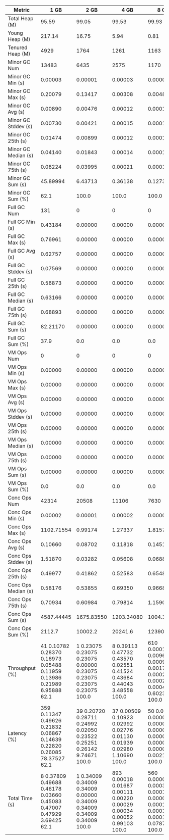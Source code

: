 | Metric | 1 GB | 2 GB | 4 GB | 8 GB |
|------|----|----|----|----|
| Total Heap (M) | 95.59 | 99.05 | 99.53 | 99.93 |
| Young Heap (M) | 217.14 | 16.75 | 5.94 | 0.81 |
| Tenured Heap (M) | 4929 | 1764 | 1261 | 1163 |
| Minor GC Num | 13483 | 6435 | 2575 | 1170 |
| Minor GC Min (s) | 0.00003 | 0.00001 | 0.00003 | 0.00003 |
| Minor GC Max (s) | 0.20079 | 0.13417 | 0.00308 | 0.00488 |
| Minor GC Avg (s) | 0.00890 | 0.00476 | 0.00012 | 0.00010 |
| Minor GC Stddev (s) | 0.00730 | 0.00421 | 0.00015 | 0.00012 |
| Minor GC 25th (s) | 0.01474 | 0.00899 | 0.00012 | 0.00011 |
| Minor GC Median (s) | 0.04140 | 0.01843 | 0.00014 | 0.00013 |
| Minor GC 75th (s) | 0.08224 | 0.03995 | 0.00021 | 0.00016 |
| Minor GC Sum (s) | 45.89994 | 6.43713 | 0.36138 | 0.12734 |
| Minor GC Sum (%) | 62.1 | 100.0 | 100.0 | 100.0 |
| Full GC Num | 131 | 0 | 0 | 0 |
| Full GC Min (s) | 0.43184 | 0.00000 | 0.00000 | 0.00000 |
| Full GC Max (s) | 0.76961 | 0.00000 | 0.00000 | 0.00000 |
| Full GC Avg (s) | 0.62757 | 0.00000 | 0.00000 | 0.00000 |
| Full GC Stddev (s) | 0.07569 | 0.00000 | 0.00000 | 0.00000 |
| Full GC 25th (s) | 0.56873 | 0.00000 | 0.00000 | 0.00000 |
| Full GC Median (s) | 0.63166 | 0.00000 | 0.00000 | 0.00000 |
| Full GC 75th (s) | 0.68893 | 0.00000 | 0.00000 | 0.00000 |
| Full GC Sum (s) | 82.21170 | 0.00000 | 0.00000 | 0.00000 |
| Full GC Sum (%) | 37.9 | 0.0 | 0.0 | 0.0 |
| VM Ops Num | 0 | 0 | 0 | 0 |
| VM Ops Min (s) | 0.00000 | 0.00000 | 0.00000 | 0.00000 |
| VM Ops Max (s) | 0.00000 | 0.00000 | 0.00000 | 0.00000 |
| VM Ops Avg (s) | 0.00000 | 0.00000 | 0.00000 | 0.00000 |
| VM Ops Stddev (s) | 0.00000 | 0.00000 | 0.00000 | 0.00000 |
| VM Ops 25th (s) | 0.00000 | 0.00000 | 0.00000 | 0.00000 |
| VM Ops Median (s) | 0.00000 | 0.00000 | 0.00000 | 0.00000 |
| VM Ops 75th (s) | 0.00000 | 0.00000 | 0.00000 | 0.00000 |
| VM Ops Sum (s) | 0.00000 | 0.00000 | 0.00000 | 0.00000 |
| VM Ops Sum (%) | 0.0 | 0.0 | 0.0 | 0.0 |
| Conc Ops Num | 42314 | 20508 | 11106 | 7630 |
| Conc Ops Min (s) | 0.00002 | 0.00001 | 0.00002 | 0.00002 |
| Conc Ops Max (s) | 1102.71554 | 0.99174 | 1.27337 | 1.81570 |
| Conc Ops Avg (s) | 0.10660 | 0.08702 | 0.11818 | 0.14519 |
| Conc Ops Stddev (s) | 1.51870 | 0.03282 | 0.05608 | 0.06885 |
| Conc Ops 25th (s) | 0.49977 | 0.41862 | 0.52583 | 0.65486 |
| Conc Ops Median (s) | 0.58176 | 0.53855 | 0.69350 | 0.96687 |
| Conc Ops 75th (s) | 0.70934 | 0.60984 | 0.79814 | 1.15900 |
| Conc Ops Sum (s) | 4587.44445 | 1675.83550 | 1203.34080 | 1004.30409 |
| Conc Ops Sum (%) | 2112.7 | 10002.2 | 20241.6 | 123904.3 |
| Throughput (%) | 41	0.10782	0.28370	0.16973	0.05488	0.11959	0.13986	0.21989	6.95888	62.1 | 1	0.23075	0.23075	0.23075	0.00000	0.23075	0.23075	0.23075	0.23075	100.0 | 8	0.39113	0.47732	0.43570	0.02551	0.41524	0.43684	0.44043	3.48558	100.0 | 610	0.00014	0.00967	0.00099	0.00179	0.00024	0.00029	0.00040	0.60234	100.0 |
| Latency (%) | 359	0.11347	0.49626	0.21832	0.06867	0.14639	0.22820	0.26085	78.37527	62.1 | 39	0.20720	0.28711	0.24992	0.02050	0.23522	0.25251	0.26142	9.74671	100.0 | 37	0.00509	0.10923	0.02992	0.02776	0.01130	0.01939	0.02980	1.10690	100.0 | 50	0.00002	0.00007	0.00004	0.00002	0.00003	0.00005	0.00005	0.00210	100.0 |
| Total Time (s) | 8	0.37809	0.49688	0.46178	0.03660	0.45083	0.47007	0.47929	3.69425	62.1 | 1	0.34009	0.34009	0.34009	0.00000	0.34009	0.34009	0.34009	0.34009	100.0 | 893	0.00018	0.01687	0.00111	0.00220	0.00029	0.00034	0.00052	0.99103	100.0 | 560	0.00007	0.00035	0.00014	0.00004	0.00011	0.00013	0.00016	0.07877	100.0 |
